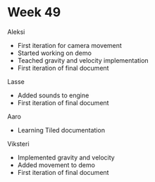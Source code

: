# Week 49


Aleksi

- First iteration for camera movement
- Started working on demo
- Teached gravity and velocity implementation
- First iteration of final document


Lasse

- Added sounds to engine
- First iteration of final document


Aaro

- Learning Tiled documentation


Viksteri

- Implemented gravity and velocity
- Added movement to demo
- First iteration of final document
